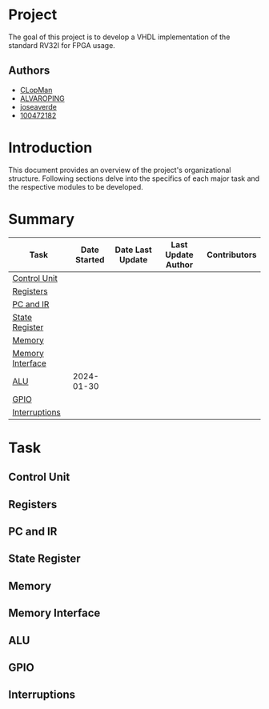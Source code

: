 # Project
The goal of this project is to develop a VHDL implementation of the standard RV32I for FPGA usage. 

## Authors 
- [CLopMan](https://github.com/CLopMan)
- [ALVAROPING](https://github.com/ALVAROPING1)
- [joseaverde](https://github.com/joseaverde)
- [100472182](https://github.com/100472182)

# Introduction 
This document provides an overview of the project's organizational structure. Following sections delve into the specifics of each major task and the respective modules to be developed.

# Summary 
| Task | Date Started | Date Last Update | Last Update Author | Contributors | 
| ---- | ------------ | ----------------- | ------------------- | ------------ |
| [Control Unit](#Control-Unit) | | | | |
| [Registers](#Registers) | | | | |
| [PC and IR](#PC-and-IR) | | | | |
| [State Register](#State-Register) | | | | |
| [Memory](#Memory) | | | | |
| [Memory Interface](#Memory-Interface) | | | | |
| [ALU](#ALU) | 2024-01-30 | | | |
| [GPIO](#GPIO) | | | | |
| [Interruptions](#Interruptions) | | | | |

# Task

## Control Unit

## Registers

## PC and IR 

## State Register

## Memory 

## Memory Interface 

## ALU 

## GPIO

## Interruptions  


